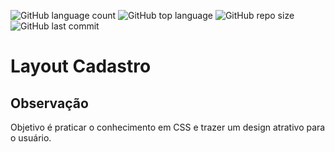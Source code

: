 ![GitHub language count](https://img.shields.io/github/languages/count/Luciopbrito/login-cadastro)
![GitHub top language](https://img.shields.io/github/languages/top/Luciopbrito/login-cadastro)
![GitHub repo size](https://img.shields.io/github/repo-size/Luciopbrito/login-cadastro)
![GitHub last commit](https://img.shields.io/github/last-commit/Luciopbrito/login-cadastro)
# Layout Cadastro
## Observação
Objetivo é praticar o conhecimento em CSS e trazer um design atrativo para o usuário.
